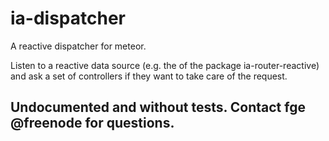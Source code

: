 ia-dispatcher
=============

A reactive dispatcher for meteor.

Listen to a reactive data source (e.g. the of the package ia-router-reactive) and ask a set of controllers if they want to take care of the request.

## Undocumented and without tests. Contact fge @freenode for questions.
